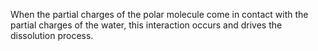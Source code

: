 When the partial charges of the polar molecule come in contact with the partial charges of the water, this interaction occurs and drives the dissolution process.